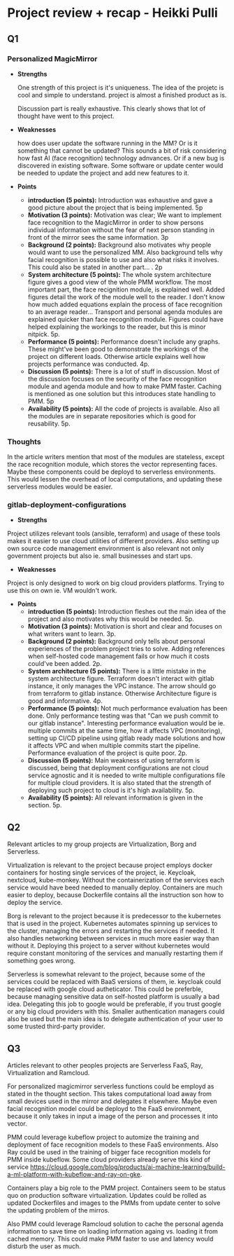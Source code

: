 # Project review + recap - Heikki Pulli

## Q1

### Personalized MagicMirror

- **Strengths**
  
  One strength of this project is it's uniqueness. The idea of the projetc is cool and simple to understand. project is almost a finished product as is.

  Discussion part is really exhaustive. This clearly shows that lot of thought have went to this project.

- **Weaknesses**

  how does user update the software running in the MM? Or is it something that cannot be updated? This sounds a bit of risk considering how fast AI (face recognition) technology adnvances. Or if a new bug is discovered in existing software. Some software or update center would be needed to update the project and add new features to it.

- **Points**
  - **introduction (5 points):**
    Introduction was exhaustive and gave a good picture about the project that is being implemented. 5p
  - **Motivation (3 points):**
    Motivation was clear; We want to implement face recognition to the MagicMirror in order to show persons individual information without the fear of next person standing in front of the mirror sees the same information. 3p
  - **Background (2 points):**
    Background also motivates why people would want to use the personalized MM. Also background tells why facial recognition is possible to use and also what risks it involves. This could also be stated in another part... . 2p
  - **System architecture (5 points):**
    The whole system architecture figure gives a good view of the whole PMM workflow.
    The most important part, the face recignition module, is explained well. Added figures detail the work of the module well to the reader. I don't know how much added equations explain the process of face recognition to an average reader...
    Transport and personal agenda modules are explained quicker than face recognition module. Figures could have helped explaining the workings to the reader, but this is minor nitpick.
    5p.
  - **Performance (5 points):**
    Performance doesn't include any graphs. These might've been good to demonstrate the workings of the project on different loads. Otherwise article explains well how projects performance was conducted. 4p.
  - **Discussion (5 points):**
    There is a lot of stuff in discussion. Most of the discussion focuses on the security of the face recognition module and agenda module and how to make PMM faster. Caching is mentioned as one solution but this introduces state handling to PMM. 5p
  - **Availability (5 points):**
    All the code of projects is available. Also all the modules are in separate repositories which is good for reusability. 5p.

### Thoughts

In the article writers mention that most of the modules are stateless, except the race recognition module, which stores the vector representing faces. Maybe these components could be deployd to serverless environments. This would lessen the overhead of local computations, and updating these serverless modules would be easier.

### gitlab-deployment-configurations

- **Strengths**

Project utilizes relevant tools (ansible, terraform) and usage of these tools makes it easier to use cloud utilities of different providers. Also setting up own source code management environment is also relevant not only government projects but also ie. small businesses and start ups.  

- **Weaknesses**

Project is only designed to work on big cloud providers platforms. Trying to use this on own ie. VM wouldn't work.

- **Points**
  - **introduction (5 points):** Introduction fleshes out the main idea of the project and also motivates why this would be needed. 5p.
  - **Motivation (3 points):** Motivation is short and clear and focuses on what writers want to learn. 3p.
  - **Background (2 points):** Background only tells about personal experiences of the problem project tries to solve. Adding references when self-hosted code management fails or how much it costs could've been added.  2p.
  - **System architecture (5 points):** There is a little mistake in the system architecture figure. Terraform doesn't interact with gitlab instance, it only manages the VPC instance. The arrow should go from terraform to gitlab instance. Otherwise Architecture figure is good and informative. 4p.
  - **Performance (5 points):** Not much performance evaluation has been done. Only performance testing was that "Can we push commit to our gitlab instance". Interesting performance evaluation would be ie. multiple commits at the same time, how it affects VPC (monitoring), setting up CI/CD pipeline using gitlab ready made solutions and how it affects VPC and when multiple commits start the pipeline. Performance evaluation of the project is quite poor. 2p.
  - **Discussion (5 points):** Main weakness of using terraform is discussed, being that deployment configurations are not cloud service agnostic and it is needed to write multiple configurations file for multiple cloud providers. It is also stated that the strength of deploying such project to cloud is it's high availability. 5p.
  - **Availability (5 points):** All relevant information is given in the section. 5p.

## Q2

Relevant articles to my group projects are Virtualization, Borg and Serverless.

Virtualization is relevant to the project because project employs docker containers for hosting single services of the project, ie. Keycloak, nextcloud, kube-monkey. Without the containerization of the services each service would have beed needed to manually deploy. Containers are much easier to deploy, because Dockerfile contains all the instruction son how to deploy the service.

Borg is relevant to the project because it is predecessor to the kubernetes that is used in the project. Kubernetes automates spinning up services to the cluster, managing the errors and restarting the services if needed. It also handles networking between services in much more easier way than without it. Deploying this project to a server without kubernetes would require constant monitoring of the services and manually restarting them if something goes wrong.

Serverless is somewhat relevant to the project, because some of the services could be replaced with BaaS versions of them, ie. keycloak could be replaced with google cloud autheticator. This could be preferble, because managing sensitive data on self-hosted platform is usually a bad idea. Delegating this job to google would be preferable, if you trust google or any big cloud providers with this. Smaller authentication managers could also be used but the main idea is to delegate authentication of your user to some trusted third-party provider.

## Q3

Articles relevant to other peoples projects are Serverless FaaS, Ray, Virtualization and Ramcloud.

For personalized magicmirror serverless functions could be employd as stated in the thought section. This takes computational load away from small devices used in the mirror and delegates it elsewhere. Maybe even facial recognition model could be deployd to the FaaS environment, because it only takes in input a image of the person and processes it into vector.

PMM could leverage kubeflow project to automize the training and deployment of face recognition models to these FaaS environments. Also Ray could be used in the training of bigger face recognition models for PMM inside kubeflow. Some cloud providers already serve this kind of service <https://cloud.google.com/blog/products/ai-machine-learning/build-a-ml-platform-with-kubeflow-and-ray-on-gke>.

Containers play a big role to the PMM project. Containers seem to be status quo on production software virtualization. Updates could be rolled as updated Dockerfiles and images to the PMMs from update center to solve the updating problem of the mirros.

Also PMM could leverage Ramcloud solution to cache the personal agenda information to save time on loading information againg vs. loading it from cached memory. This could make PMM faster to use and latency would disturb the user as much.
